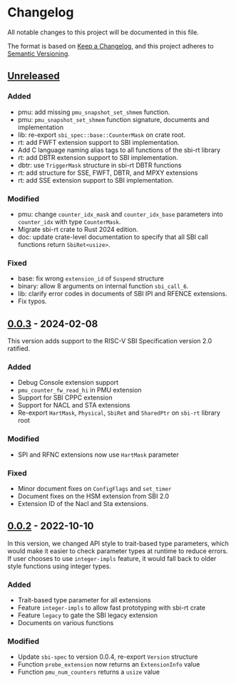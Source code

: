 # Changelog

All notable changes to this project will be documented in this file.

The format is based on [Keep a Changelog](https://keepachangelog.com/en/1.0.0/), and this project adheres
to [Semantic Versioning](https://semver.org/spec/v2.0.0.html).

## [Unreleased]

### Added

- pmu: add missing `pmu_snapshot_set_shmem` function.
- pmu: `pmu_snapshot_set_shmem` function signature, documents and implementation
- lib: re-export `sbi_spec::base::CounterMask` on crate root.
- rt: add FWFT extension support to SBI implementation.
- Add C language naming alias tags to all functions of the sbi-rt library
- rt: add DBTR extension support to SBI implementation.
- dbtr: use `TriggerMask` structure in sbi-rt DBTR functions
- rt: add structure for SSE, FWFT, DBTR, and MPXY extensions
- rt: add SSE extension support to SBI implementation.

### Modified

- pmu: change `counter_idx_mask` and `counter_idx_base` parameters into `counter_idx` with type `CounterMask`.
- Migrate sbi-rt crate to Rust 2024 edition.
- doc: update crate-level documentation to specify that all SBI call functions return `SbiRet<usize>`.

### Fixed

- base: fix wrong `extension_id` of `Suspend` structure
- binary: allow 8 arguments on internal function `sbi_call_6`.
- lib: clarify error codes in documents of SBI IPI and RFENCE extensions.
- Fix typos.

## [0.0.3] - 2024-02-08

This version adds support to the RISC-V SBI Specification version 2.0 ratified.

### Added

- Debug Console extension support
- `pmu_counter_fw_read_hi` in PMU extension
- Support for SBI CPPC extension
- Support for NACL and STA extensions
- Re-export `HartMask`, `Physical`, `SbiRet` and `SharedPtr` on `sbi-rt` library root

### Modified

- SPI and RFNC extensions now use `HartMask` parameter

### Fixed

- Minor document fixes on `ConfigFlags` and `set_timer`
- Document fixes on the HSM extension from SBI 2.0
- Extension ID of the Nacl and Sta extensions.

## [0.0.2] - 2022-10-10

In this version, we changed API style to trait-based type parameters, which would make it easier to
check parameter types at runtime to reduce errors.
If user chooses to use `integer-impls` feature, it would fall back to older style functions using integer types.

### Added

- Trait-based type parameter for all extensions
- Feature `integer-impls` to allow fast prototyping with sbi-rt crate
- Feature `legacy` to gate the SBI legacy extension
- Documents on various functions

### Modified

- Update `sbi-spec` to version 0.0.4, re-export `Version` structure
- Function `probe_extension` now returns an `ExtensionInfo` value
- Function `pmu_num_counters` returns a `usize` value

[Unreleased]: https://github.com/rustsbi/sbi-rt/compare/v0.0.3...HEAD
[0.0.3]: https://github.com/rustsbi/sbi-rt/compare/v0.0.2...v0.0.3
[0.0.2]: https://github.com/rustsbi/sbi-rt/compare/v0.0.1...v0.0.2
[0.0.1]: https://github.com/rustsbi/sbi-rt/releases/tag/v0.0.1


